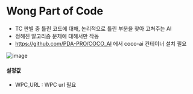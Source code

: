 # Wong Part of Code

- TC 판별 중 틀린 코드에 대해, 논리적으로 틀린 부분을 찾아 고쳐주는 AI
- 정해진 알고리즘 문제에 대해서만 작동
- https://github.com/PDA-PRO/COCO_AI 에서 coco-ai 컨테이너 설치 필요

![image](https://github.com/PDA-PRO/COCO-plugin/assets/80380576/4b0fd0a5-c207-4e56-84a3-4bed2da2bf96)

#### 설정값

- WPC_URL : WPC url 필요
